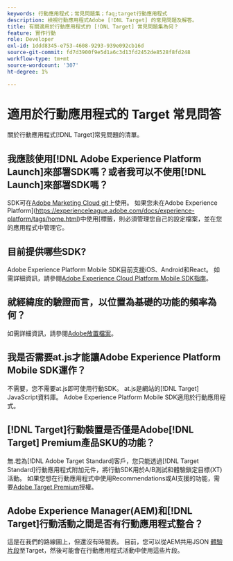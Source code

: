 ```yaml
---
keywords: 行動應用程式；常見問題集；faq;target行動應用程式
description: 檢視行動應用程式Adobe [!DNL Target] 的常見問題及解答。
title: 有關適用於行動應用程式的 [!DNL Target] 常見問題集為何？
feature: 實作行動
role: Developer
exl-id: 1ddd8345-e753-4608-9293-939e092cb16d
source-git-commit: fd7d3900f9e5d1a6c3d13fd2452de8528f8fd248
workflow-type: tm+mt
source-wordcount: '307'
ht-degree: 1%

---
```


# 適用於行動應用程式的 Target 常見問答

關於行動應用程式[!DNL Target]常見問題的清單。

## 我應該使用[!DNL Adobe Experience Platform Launch]來部署SDK嗎？或者我可以不使用[!DNL Launch]來部署SDK嗎？

SDK可在[Adobe Marketing Cloud git](https://github.com/Adobe-Marketing-Cloud/acp-sdks/)上使用。 如果您未在Adobe Experience Platform](https://experienceleague.adobe.com/docs/experience-platform/tags/home.html)中使用[標籤，則必須管理您自己的設定檔案，並在您的應用程式中管理它。

## 目前提供哪些SDK?

Adobe Experience Platform Mobile SDK目前支援iOS、Android和React。 如需詳細資訊，請參閱[Adobe Experience Cloud Platform Mobile SDK指南](https://aep-sdks.gitbook.io/docs/)。

## 就經緯度的驗證而言，以位置為基礎的功能的頻率為何？

如需詳細資訊，請參閱[Adobe放置檔案](https://placesdocs.com/places-services-by-adobe-documentation/)。

## 我是否需要at.js才能讓Adobe Experience Platform Mobile SDK運作？

不需要，您不需要at.js即可使用行動SDK。 at.js是網站的[!DNL Target] JavaScript資料庫。 Adobe Experience Platform Mobile SDK適用於行動應用程式。

## [!DNL Target]行動裝置是否僅是Adobe[!DNL Target] Premium產品SKU的功能？

無.若為[!DNL Adobe Target Standard]客戶，您只能透過[!DNL Target Standard]行動應用程式附加元件，將行動SDK用於A/B測試和體驗鎖定目標(XT)活動。 如果您想在行動應用程式中使用Recommendations或AI支援的功能，需要[Adobe Target Premium](/help/c-intro/intro.md#premium)授權。

## Adobe Experience Manager(AEM)和[!DNL Target]行動活動之間是否有行動應用程式整合？

這是在我們的路線圖上，但還沒有時間表。 目前，您可以從AEM共用JSON [體驗片段](/help/c-experiences/c-manage-content/aem-experience-fragments.md)至Target，然後可能會在行動應用程式活動中使用這些片段。
